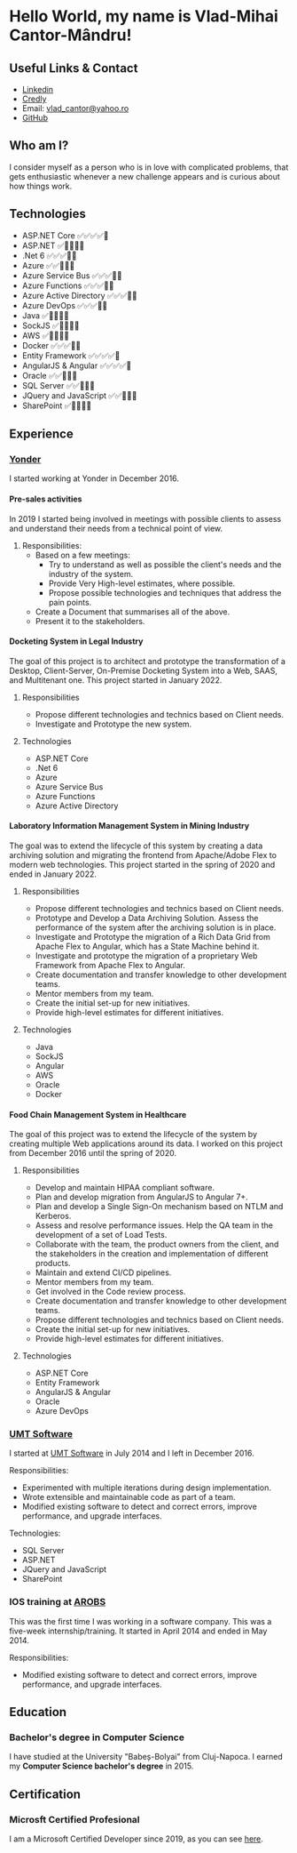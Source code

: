 # Hello World, my name is Vlad-Mihai Cantor-Mândru!

## Useful Links & Contact
- [Linkedin](https://www.linkedin.com/in/vlad-mihai-cantor-m%C3%A2ndru-9b0134101)
- [Credly](https://www.credly.com/users/vlad-cantor)
- Email: vlad_cantor@yahoo.ro
- [GitHub](https://github.com/vladcantor)

## Who am I?

I consider myself as a person who is in love with complicated problems, that gets enthusiastic whenever a new challenge appears and is curious about how things work.


## Technologies
- ASP.NET Core :white_check_mark::white_check_mark::white_check_mark::white_check_mark::white_square_button:
- ASP.NET :white_check_mark::white_square_button::white_square_button::white_square_button::white_square_button:
- .Net 6 :white_check_mark::white_check_mark::white_check_mark::white_square_button::white_square_button:
- Azure :white_check_mark::white_check_mark::white_square_button::white_square_button::white_square_button:
- Azure Service Bus :white_check_mark::white_check_mark::white_check_mark::white_square_button::white_square_button:
- Azure Functions :white_check_mark::white_check_mark::white_check_mark::white_square_button::white_square_button:
- Azure Active Directory :white_check_mark::white_check_mark::white_check_mark::white_square_button::white_square_button:
- Azure DevOps :white_check_mark::white_check_mark::white_check_mark::white_square_button::white_square_button:
- Java :white_check_mark::white_square_button::white_square_button::white_square_button::white_square_button:
- SockJS :white_check_mark::white_square_button::white_square_button::white_square_button::white_square_button:
- AWS :white_check_mark::white_square_button::white_square_button::white_square_button::white_square_button:
- Docker :white_check_mark::white_check_mark::white_check_mark::white_square_button::white_square_button:
- Entity Framework :white_check_mark::white_check_mark::white_check_mark::white_check_mark::white_square_button:
- AngularJS & Angular :white_check_mark::white_check_mark::white_check_mark::white_check_mark::white_square_button:
- Oracle :white_check_mark::white_check_mark::white_square_button::white_square_button::white_square_button:
- SQL Server :white_check_mark::white_check_mark::white_square_button::white_square_button::white_square_button:
- JQuery and JavaScript :white_check_mark::white_check_mark::white_square_button::white_square_button::white_square_button:
- SharePoint :white_check_mark::white_square_button::white_square_button::white_square_button::white_square_button:

## Experience

### [Yonder](https://tss-yonder.com/)

I started working at Yonder in December 2016.

#### **Pre-sales activities**

In 2019 I started being involved in meetings with possible clients to assess and understand their needs from a technical point of view.

1. Responsibilities:
    - Based on a few meetings:
        - Try to understand as well as possible the client's needs and the industry of the system.
        - Provide Very High-level estimates, where possible.
        - Propose possible technologies and techniques that address the pain points.
    - Create a Document that summarises all of the above.
    - Present it to the stakeholders.

#### **Docketing System in Legal Industry**

The goal of this project is to architect and prototype the transformation of a Desktop, Client-Server, On-Premise Docketing System into a Web, SAAS, and Multitenant one. This project started in January 2022.

1. Responsibilities
    - Propose different technologies and technics based on Client needs.
    - Investigate and Prototype the new system.

1. Technologies
    - ASP.NET Core
    - .Net 6 
    - Azure
    - Azure Service Bus 
    - Azure Functions
    - Azure Active Directory 

#### **Laboratory Information Management System in Mining Industry**
The goal was to extend the lifecycle of this system by creating a data archiving solution and migrating the frontend from Apache/Adobe Flex to modern web technologies. This project started in the spring of 2020 and ended in January 2022.

1. Responsibilities
    - Propose different technologies and technics based on Client needs.
    - Prototype and Develop a Data Archiving Solution. Assess the performance of the system after the archiving solution is in place.
    - Investigate and Prototype the migration of a Rich Data Grid from Apache Flex to Angular, which has a State Machine behind it.
    - Investigate and prototype the migration of a proprietary Web Framework from Apache Flex to Angular.
    - Create documentation and transfer knowledge to other development teams.
    - Mentor members from my team.
    - Create the initial set-up for new initiatives.
    - Provide high-level estimates for different initiatives.

1. Technologies
    - Java 
    - SockJS 
    - Angular
    - AWS 
    - Oracle 
    - Docker 

#### **Food Chain Management System in Healthcare**

The goal of this project was to extend the lifecycle of the system by creating multiple Web applications around its data. I worked on this project from December 2016 until the spring of 2020.

1. Responsibilities
    - Develop and maintain HIPAA compliant software.
    - Plan and develop migration from AngularJS to Angular 7+.
    - Plan and develop a Single Sign-On mechanism based on NTLM and Kerberos.
    - Assess and resolve performance issues. Help the QA team in the development of a set of Load Tests.
    - Collaborate with the team, the product owners from the client, and the stakeholders in the creation and implementation of different products.
    - Maintain and extend CI/CD pipelines. 
    - Mentor members from my team.
    - Get involved in the Code review process.
    - Create documentation and transfer knowledge to other development teams.
    - Propose different technologies and technics based on Client needs.
    - Create the initial set-up for new initiatives.
    - Provide high-level estimates for different initiatives.

1. Technologies
    - ASP.NET Core 
    - Entity Framework 
    - AngularJS & Angular 
    - Oracle
    - Azure DevOps

### [UMT Software](https://www.umtsoftware.com/umt360/)

I started at [UMT Software](https://www.umtsoftware.com/umt360/) in July 2014 and I left in December 2016.

Responsibilities:   
- Experimented with multiple iterations during design implementation.
- Wrote extensible and maintainable code as part of a team.
- Modified existing software to detect and correct errors, improve performance, and upgrade interfaces.

Technologies:
- SQL Server 
- ASP.NET 
- JQuery and JavaScript 
- SharePoint

### IOS training at [AROBS](https://arobs.com/)

This was the first time I was working in a software company. This was a five-week internship/training. It started in April 2014 and ended in May 2014.

Responsibilities:   

- Modified existing software to detect and correct errors, improve performance, and upgrade interfaces.

## Education

### Bachelor's degree in Computer Science

I have studied at the University "Babeș-Bolyai" from Cluj-Napoca. I earned my **Computer Science bachelor's degree** in 2015.

## Certification

### Microsft Certified Profesional

I am a Microsoft Certified Developer since 2019,  as you can see [here](https://www.credly.com/users/vlad-cantor/badges).
